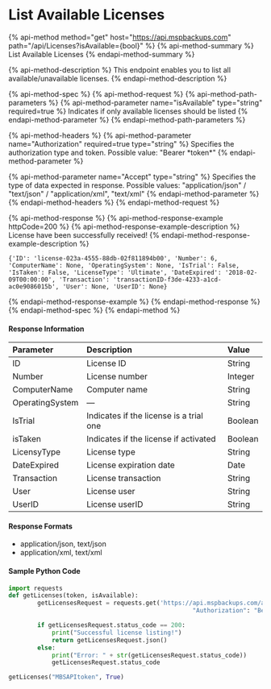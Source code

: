 # List Available Licenses

{% api-method method="get" host="https://api.mspbackups.com" path="/api/Licenses?isAvailable={bool}" %}
{% api-method-summary %}
List Available Licenses
{% endapi-method-summary %}

{% api-method-description %}
This endpoint enables you to list all available/unavailable licenses.
{% endapi-method-description %}

{% api-method-spec %}
{% api-method-request %}
{% api-method-path-parameters %}
{% api-method-parameter name="isAvailable" type="string" required=true %}
Indicates if only available licenses should be listed
{% endapi-method-parameter %}
{% endapi-method-path-parameters %}

{% api-method-headers %}
{% api-method-parameter name="Authorization" required=true type="string" %}
Specifies the authorization type and token. Possible value: "Bearer \*token\*"
{% endapi-method-parameter %}

{% api-method-parameter name="Accept" type="string" %}
Specifies the type of data expected in response. Possible values:  "application/json" / "text/json" / "application/xml", "text/xml"
{% endapi-method-parameter %}
{% endapi-method-headers %}
{% endapi-method-request %}

{% api-method-response %}
{% api-method-response-example httpCode=200 %}
{% api-method-response-example-description %}
License have been successfully received!
{% endapi-method-response-example-description %}

```
{'ID': 'license-023a-4555-88db-02f811894b00', 'Number': 6, 'ComputerName': None, 'OperatingSystem': None, 'IsTrial': False, 'IsTaken': False, 'LicenseType': 'Ultimate', 'DateExpired': '2018-02-09T00:00:00', 'Transaction': 'transactionID-f3de-4233-a1cd-ac0e9086015b', 'User': None, 'UserID': None}
```
{% endapi-method-response-example %}
{% endapi-method-response %}
{% endapi-method-spec %}
{% endapi-method %}

#### Response Information

| Parameter | Description | Value |
| :--- | :--- | :--- |
| ID | License ID | String |
| Number | License number | Integer |
| ComputerName | Computer name | String |
| OperatingSystem | — | String |
| IsTrial | Indicates if the license is a trial one | Boolean |
| isTaken | Indicates if the license if activated | Boolean |
| LicensyType | License type | String |
| DateExpired | License expiration date | Date |
| Transaction | License transaction | String |
| User | License user | String |
| UserID | License userID  | String |

#### Response Formats

* application/json, text/json
* application/xml, text/xml

#### Sample Python Code

```python
import requests
def getLicenses(token, isAvailable):
		getLicensesRequest = requests.get('https://api.mspbackups.com/api/Licenses?isAvailable=' + str(isAvailable), headers = {"Accept" : "application/json",
												   "Authorization": "Bearer " + token})

		if getLicensesRequest.status_code == 200:
			print("Successful license listing!")
			return getLicensesRequest.json()
		else:
			print("Error: " + str(getLicensesRequest.status_code))
			getLicensesRequest.status_code

getLicenses("MBSAPItoken", True)
```

